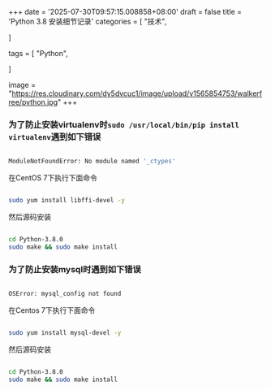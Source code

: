 +++
date = '2025-07-30T09:57:15.008858+08:00'
draft = false
title = 'Python 3.8 安装细节记录'
categories = [
    "技术",

]

tags = [
    "Python",

]

image = "https://res.cloudinary.com/dy5dvcuc1/image/upload/v1565854753/walkerfree/python.jpg"
+++

### 为了防止安装virtualenv时`sudo /usr/local/bin/pip install virtualenv`遇到如下错误

```bash

ModuleNotFoundError: No module named '_ctypes'
```

在CentOS 7下执行下面命令

```bash

sudo yum install libffi-devel -y
```

然后源码安装

```bash

cd Python-3.8.0
sudo make && sudo make install
```

### 为了防止安装mysql时遇到如下错误

```bash

OSError: mysql_config not found
```

在Centos 7下执行下面命令

```bash

sudo yum install mysql-devel -y
```

然后源码安装

```bash

cd Python-3.8.0
sudo make && sudo make install
```
